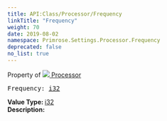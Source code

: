 ```yaml
---
title: API:Class/Processor/Frequency
linkTitle: "Frequency"
weight: 70
date: 2019-08-02
namespace: Primrose.Settings.Processor.Frequency
deprecated: false
no_list: true
---
```

Property of <a href="/docs/api-reference/Class/Processor"><img src="/icons/silk/default.png"/>&nbsp;Processor</a>
<pre class="method-declaration">
Frequency: <a class="type" href="/docs/api-reference/System/Primitives#int32">i32</a></pre>
<b>Value Type: </b>
<a class="type" href="/docs/api-reference/System/Primitives#int32">i32</a>
<br/>
<b>Description: </b>